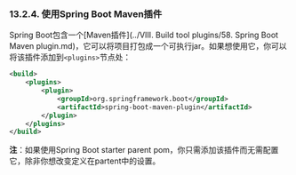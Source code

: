 ### 13.2.4. 使用Spring Boot Maven插件

Spring Boot包含一个[Maven插件](../VIII. Build tool plugins/58. Spring Boot Maven plugin.md)，它可以将项目打包成一个可执行jar。如果想使用它，你可以将该插件添加到`<plugins>`节点处：
```xml
<build>
    <plugins>
        <plugin>
            <groupId>org.springframework.boot</groupId>
            <artifactId>spring-boot-maven-plugin</artifactId>
        </plugin>
    </plugins>
</build>
```
**注**：如果使用Spring Boot starter parent pom，你只需添加该插件而无需配置它，除非你想改变定义在partent中的设置。
